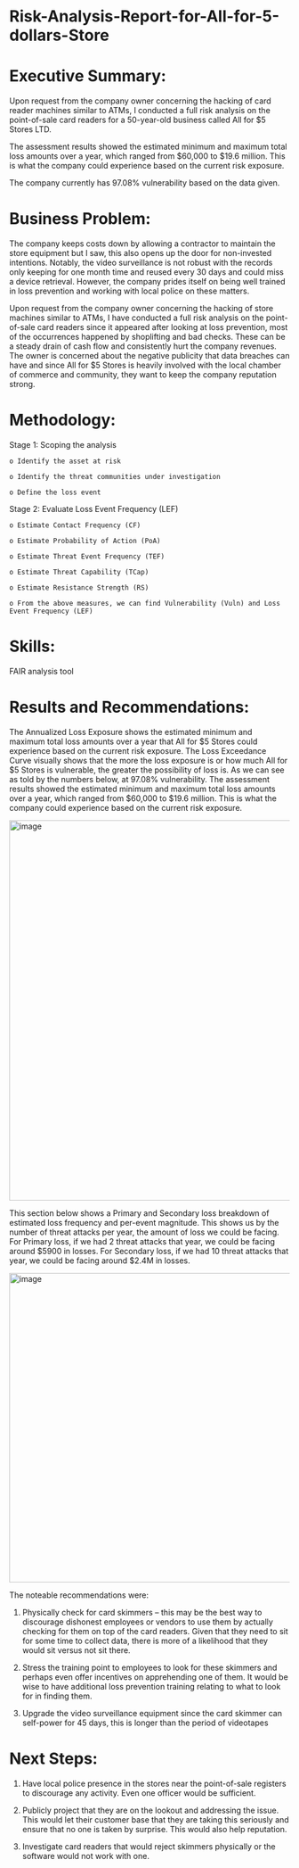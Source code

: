 # Risk-Analysis-Report-for-All-for-5-dollars-Store
# Executive Summary:

Upon request from the company owner concerning the hacking of card reader machines similar to ATMs, I conducted a full risk analysis on the point-of-sale card readers for a 50-year-old business called All for $5 Stores LTD.

The assessment results showed the estimated minimum and maximum total loss amounts over a year, which ranged from $60,000 to $19.6 million. This is what the company could experience based on the current risk exposure. 

The company currently has 97.08% vulnerability based on the data given. 

# Business Problem:
The company keeps costs down by allowing a contractor to maintain the store equipment but I saw, this also opens up the door for non-invested intentions. Notably, the video surveillance is not robust with the records only keeping for one month time and reused every 30 days and could miss a device retrieval. However, the company prides itself on being well trained in loss prevention and working with local police on these matters.

Upon request from the company owner concerning the hacking of store machines similar to ATMs, I have conducted a full risk analysis on the point-of-sale card readers since it appeared after looking at loss prevention, most of the occurrences happened by shoplifting and bad checks. These can be a steady drain of cash flow and consistently hurt the company revenues. The owner is concerned about the negative publicity that data breaches can have and since All for $5 Stores is heavily involved with the local chamber of commerce and community, they want to keep the company reputation strong. 

# Methodology:
Stage 1: Scoping the analysis
  
    o Identify the asset at risk
    
    o Identify the threat communities under investigation
    
    o Define the loss event

Stage 2: Evaluate Loss Event Frequency (LEF)
  
    o Estimate Contact Frequency (CF)
    
    o Estimate Probability of Action (PoA)
    
    o Estimate Threat Event Frequency (TEF)
    
    o Estimate Threat Capability (TCap)
    
    o Estimate Resistance Strength (RS)
    
    o From the above measures, we can find Vulnerability (Vuln) and Loss Event Frequency (LEF)

# Skills:
FAIR analysis tool

# Results and Recommendations:

The Annualized Loss Exposure shows the estimated minimum and maximum total loss amounts over a year that All for $5 Stores could experience based on the current risk exposure.
The Loss Exceedance Curve visually shows that the more the loss exposure is or how much All for $5 Stores is vulnerable, the greater the possibility of loss is. As we can see as told by the numbers below, at 97.08% vulnerability. The assessment results showed the estimated minimum and maximum total loss amounts over a year, which ranged from $60,000 to $19.6 million. This is what the company could experience based on the current risk exposure.

<img width="683" height="682" alt="image" src="https://github.com/user-attachments/assets/3b6d9eb0-71c3-4cf4-b82f-8b18719ed567" />

This section below shows a Primary and Secondary loss breakdown of estimated loss frequency and per-event magnitude. This shows us by the number of threat attacks per year, the amount of loss we could be facing. For Primary loss, if we had 2 threat attacks that year, we could be facing around $5900 in losses. For Secondary loss, if we had 10 threat attacks that year, we could be facing around $2.4M in losses. 

<img width="672" height="555" alt="image" src="https://github.com/user-attachments/assets/98d9ae90-5eca-4ee7-95b8-edd36aef6b93" />

The noteable recommendations were:
1. Physically check for card skimmers – this may be the best way to discourage dishonest employees or vendors to use them by actually checking for them on top of the card readers. Given that they need to sit for some time to collect data, there is more of a likelihood that they would sit versus not sit there.

2. Stress the training point to employees to look for these skimmers and perhaps even offer incentives on apprehending one of them. It would be wise to have additional loss prevention training relating to what to look for in finding them.

3. Upgrade the video surveillance equipment since the card skimmer can self-power for 45 days, this is longer than the period of videotapes

# Next Steps:
1. Have local police presence in the stores near the point-of-sale registers to discourage any activity. Even one officer would be sufficient.

2. Publicly project that they are on the lookout and addressing the issue. This would let their customer base that they are taking this seriously and ensure that no one is taken by surprise. This would also help reputation.

3. Investigate card readers that would reject skimmers physically or the software would not work with one.
